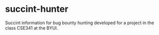 # succint-hunter
Succint information for bug bounty hunting developed for a project in the class CSE341 at the BYUI.
